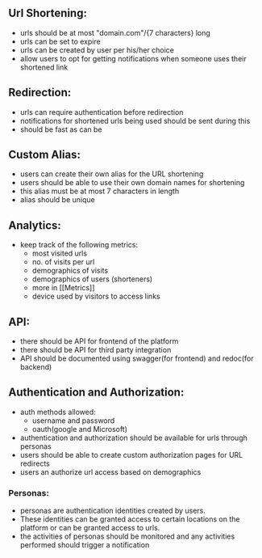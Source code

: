 ## Url Shortening:
- urls should be at most "domain.com"/{7 characters} long
- urls can be set to expire
- urls can be created by user per his/her choice
- allow users to opt for getting notifications when someone uses their shortened link

## Redirection:
- urls can require authentication before redirection
- notifications for shortened urls being used should be sent during this
- should be fast as can be

## Custom Alias:
- users can create their own alias for the URL shortening
- users should be able to use their own domain names for shortening
- this alias must be at most 7 characters in length
- alias should be unique

## Analytics:
- keep track of the following metrics:
	- most visited urls
	- no. of visits per url
	- demographics of visits
	- demographics of users (shorteners)
	- more in [[Metrics]]
	- device used by visitors to access links


## API:
- there should be API for frontend of the platform
- there should be API for third party integration
- API should be documented using swagger(for frontend) and redoc(for backend)


## Authentication and Authorization:
- auth methods allowed:
	- username and password
	- oauth(google and Microsoft)
- authentication and authorization should be available for urls through personas
- users should be able to create custom authorization pages for URL redirects
- users an authorize url access based on demographics
### Personas:
- personas are authentication identities created by users.
- These identities can be granted access to certain locations on the platform or can be granted access to urls.
- the activities of personas should be monitored and any activities performed should trigger a notification